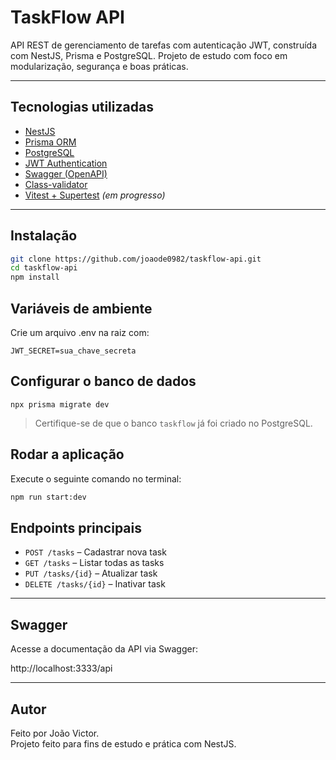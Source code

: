 # TaskFlow API  

API REST de gerenciamento de tarefas com autenticação JWT, construída com NestJS, Prisma e PostgreSQL. Projeto de estudo com foco em modularização, segurança e boas práticas.

---
## Tecnologias utilizadas


- [NestJS](https://nestjs.com/)
- [Prisma ORM](https://www.prisma.io/)
- [PostgreSQL](https://www.postgresql.org/)
- [JWT Authentication](https://jwt.io/)
- [Swagger (OpenAPI)](https://swagger.io/)
- [Class-validator](https://github.com/typestack/class-validator)
- [Vitest + Supertest](https://vitest.dev/) *(em progresso)*

---

##  Instalação

```bash
git clone https://github.com/joaode0982/taskflow-api.git
cd taskflow-api
npm install
```

## Variáveis de ambiente

Crie um arquivo .env na raiz com:
```DATABASE_URL=postgresql://postgres:postgres@localhost:5432/taskflow
JWT_SECRET=sua_chave_secreta
```



## Configurar o banco de dados
```
npx prisma migrate dev
```

> Certifique-se de que o banco `taskflow` já foi criado no PostgreSQL.

## Rodar a aplicação

Execute o seguinte comando no terminal:

```bash
npm run start:dev
```

## Endpoints principais

- `POST /tasks` – Cadastrar nova task
- `GET /tasks` – Listar todas as tasks
- `PUT /tasks/{id}` – Atualizar task
- `DELETE /tasks/{id}` – Inativar task

---

## Swagger

Acesse a documentação da API via Swagger:

 http://localhost:3333/api

---

## Autor

Feito por João Victor.  
Projeto feito para fins de estudo e prática com NestJS.
